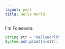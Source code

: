 ```yaml
---
layout: post
title: Hello World
---
```


I'm Foleevora

```java
String str = "HelloWorld"
System.out.println(str);
```
